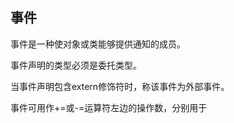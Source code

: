## 事件

事件是一种使对象或类能够提供通知的成员。

事件声明的类型必须是委托类型。

当事件声明包含extern修饰符时，称该事件为外部事件。

事件可用作+=或-=运算符左边的操作数，分别用于

